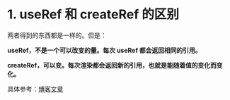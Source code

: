 # 1. useRef 和 createRef 的区别

两者得到的东西都是一样的。但是：

**useRef，不是一个可以改变的量。每次 useRef 都会返回相同的引用。**

**createRef，可以变。每次渲染都会返回新的引用，也就是能随着值的变化而变化。**

具体参考：[博客文章](https://blog.csdn.net/frontend_frank/article/details/104243286)